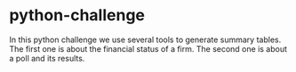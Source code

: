 # python-challenge

In this python challenge we use several tools to generate summary tables.
The first one is about the financial status of a firm.
The second one is about a poll and its results.
